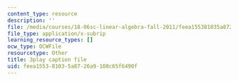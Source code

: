 ```yaml
---
content_type: resource
description: ''
file: /media/courses/18-06sc-linear-algebra-fall-2011/feea155381035a8726a9108c65f6490f_VYS9EYZ3gCo.srt
file_type: application/x-subrip
learning_resource_types: []
ocw_type: OCWFile
resourcetype: Other
title: 3play caption file
uid: feea1553-8103-5a87-26a9-108c65f6490f
---
```

